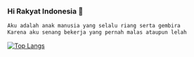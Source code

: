 ### Hi Rakyat Indonesia 👋

```md
Aku adalah anak manusia yang selalu riang serta gembira
Karena aku senang bekerja yang pernah malas ataupun lelah
```

[![Top Langs](https://github-readme-stats.vercel.app/api/top-langs/?username=lapakcode&layout=compact)](https://github.com/anuraghazra/github-readme-stats)
